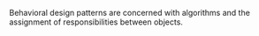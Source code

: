 Behavioral design patterns are concerned with algorithms and the assignment of responsibilities between objects.